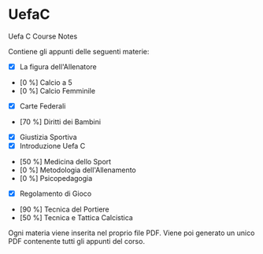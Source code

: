 # UefaC
Uefa C Course Notes

Contiene gli appunti delle seguenti materie:

- [x] La figura dell'Allenatore
- [0 %] Calcio a 5
- [0 %] Calcio Femminile
- [x] Carte Federali
- [70 %] Diritti dei Bambini
- [x] Giustizia Sportiva
- [x] Introduzione Uefa C
- [50 %] Medicina dello Sport
- [0 %] Metodologia dell'Allenamento
- [0 %] Psicopedagogia
- [x] Regolamento di Gioco
- [90 %] Tecnica del Portiere
- [50 %] Tecnica e Tattica Calcistica


Ogni materia viene inserita nel proprio file PDF. Viene poi generato un unico PDF contenente tutti gli appunti del corso.